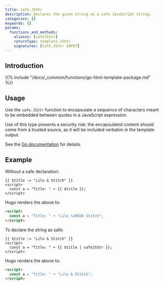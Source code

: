 ```yaml
---
title: safe.JSStr
description: Declares the given string as a safe JavaScript string.
categories: []
keywords: []
params:
  functions_and_methods:
    aliases: [safeJSStr]
    returnType: template.JSStr
    signatures: [safe.JSStr INPUT]
---
```


## Introduction

{{% include "/docs/_common/functions/go-html-template-package.md" %}}

## Usage

Use the `safe.JSStr` function to encapsulate a sequence of characters meant to be embedded between quotes in a JavaScript expression.

Use of this type presents a security risk: the encapsulated content should come from a trusted source, as it will be included verbatim in the template output.

See the [Go documentation][] for details.

[Go documentation]: https://pkg.go.dev/html/template#JSStr

## Example

Without a safe declaration:

```go-html-template
{{ $title := "Lilo & Stitch" }}
<script>
  const a = "Title: " + {{ $title }};
</script>
```

Hugo renders the above to:

```html
<script>
  const a = "Title: " + "Lilo \u0026 Stitch";
</script>
```

To declare the string as safe:

```go-html-template
{{ $title := "Lilo & Stitch" }}
<script>
  const a = "Title: " + {{ $title | safeJSStr }};
</script>
```

Hugo renders the above to:

```html
<script>
  const a = "Title: " + "Lilo & Stitch";
</script>
```
